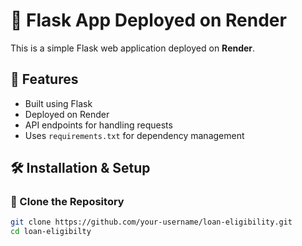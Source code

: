 # 🚀 Flask App Deployed on Render

This is a simple Flask web application deployed on **Render**.

## 📌 Features
- Built using Flask
- Deployed on Render
- API endpoints for handling requests
- Uses `requirements.txt` for dependency management

## 🛠️ Installation & Setup

### 🔹 Clone the Repository
```bash
git clone https://github.com/your-username/loan-eligibility.git
cd loan-eligibilty

